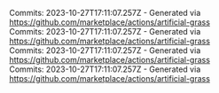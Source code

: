 Commits: 2023-10-27T17:11:07.257Z - Generated via https://github.com/marketplace/actions/artificial-grass
<br>
Commits: 2023-10-27T17:11:07.257Z - Generated via https://github.com/marketplace/actions/artificial-grass
<br>
Commits: 2023-10-27T17:11:07.257Z - Generated via https://github.com/marketplace/actions/artificial-grass
<br>
Commits: 2023-10-27T17:11:07.257Z - Generated via https://github.com/marketplace/actions/artificial-grass
<br>
